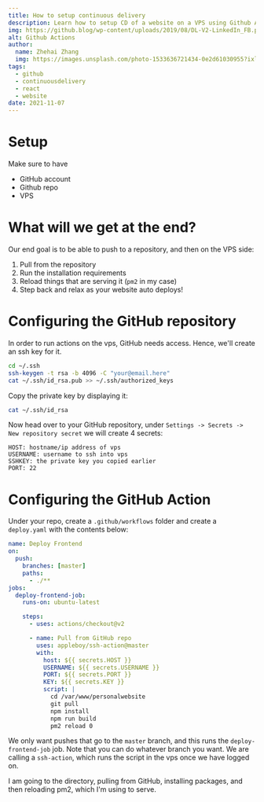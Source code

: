 ```yaml
---
title: How to setup continuous delivery
description: Learn how to setup CD of a website on a VPS using Github Actions
img: https://github.blog/wp-content/uploads/2019/08/DL-V2-LinkedIn_FB.png
alt: Github Actions
author: 
  name: Zhehai Zhang
  img: https://images.unsplash.com/photo-1533636721434-0e2d61030955?ixlib=rb-1.2.1&ixid=eyJhcHBfaWQiOjEyMDd9&auto=format&fit=crop&w=2550&q=80
tags: 
  - github
  - continuousdelivery
  - react
  - website
date: 2021-11-07
---
```


<style>

</style>


# Setup

Make sure to have
* GitHub account
* Github repo
* VPS

# What will we get at the end?

Our end goal is to be able to push to a repository, and then on the VPS side:
1. Pull from the repository
2. Run the installation requirements
3. Reload things that are serving it (`pm2` in my case)
4. Step back and relax as your website auto deploys!


# Configuring the GitHub repository

In order to run actions on the vps, GitHub needs access. Hence, we'll create an ssh key for it.

```bash
cd ~/.ssh
ssh-keygen -t rsa -b 4096 -C "your@email.here"
cat ~/.ssh/id_rsa.pub >> ~/.ssh/authorized_keys
```

Copy the private key by displaying it:
```bash
cat ~/.ssh/id_rsa
```

Now head over to your GitHub repository, under `Settings -> Secrets -> New repository secret`
we will create 4 secrets:
```env
HOST: hostname/ip address of vps
USERNAME: username to ssh into vps
SSHKEY: the private key you copied earlier
PORT: 22
```

# Configuring the GitHub Action

Under your repo, create a `.github/workflows` folder and create a `deploy.yaml` with the contents below:
```yaml
name: Deploy Frontend
on:
  push:
    branches: [master]
    paths:
      - ./**
jobs:
  deploy-frontend-job:
    runs-on: ubuntu-latest

    steps:
      - uses: actions/checkout@v2

      - name: Pull from GitHub repo
        uses: appleboy/ssh-action@master
        with:
          host: ${{ secrets.HOST }}
          USERNAME: ${{ secrets.USERNAME }}
          PORT: ${{ secrets.PORT }}
          KEY: ${{ secrets.KEY }}
          script: |
            cd /var/www/personalwebsite
            git pull
            npm install
            npm run build
            pm2 reload 0
```

We only want pushes that go to the `master` branch, and this runs the `deploy-frontend-job` job.
Note that you can do whatever branch you want.
We are calling a `ssh-action`, which runs the script in the vps once we have logged on.

I am going to the directory, pulling from GitHub, installing packages, and then reloading pm2, which I'm using to serve.

